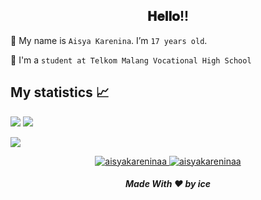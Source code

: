 <div align="center">
<h2> 𝐇𝐞𝐥𝐥𝐨!! </h2>
</div>

🔭 My name is `Aisya Karenina`. I’m `17 years old`. 

🏫 I'm a `student at Telkom Malang Vocational High School`

## My statistics 📈 <br>
![](https://github-readme-stats.vercel.app/api?username=aisyakareninaa&show_icons=true&theme=github_dark)
![](https://github-profile-summary-cards.vercel.app/api/cards/repos-per-language?username=aisyakareninaa&theme=github_dark)

![](https://activity-graph.herokuapp.com/graph?username=Aaisyakareninaa&theme=react-dark)

<p align="center">
	<a href="https://github.com/aisyakareninaa">
		<img src="https://komarev.com/ghpvc/?username=nylaam&label=Profile%20views&color=0e75b6&style=flat" alt="aisyakareninaa" />
	</a>
	<a href="https://github.com/aisyakareninaa">
		<img src="https://img.shields.io/github/followers/nylaam?label=Followers" alt="aisyakareninaa" />
	</a>
</p>

<h5 align="center">Made With ❤️ by ice</h5>


